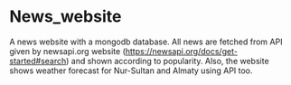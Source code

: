 # News_website

A news website with a mongodb database. All news are fetched from API given by newsapi.org website (https://newsapi.org/docs/get-started#search) and shown according to popularity. Also, the website shows weather forecast for Nur-Sultan and Almaty using API too.
